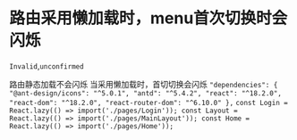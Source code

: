 # 路由采用懒加载时，menu首次切换时会闪烁

`Invalid`,`unconfirmed`

路由静态加载不会闪烁
当采用懒加载时，首切切换会闪烁
`"dependencies": {
    "@ant-design/icons": "^5.0.1",
    "antd": "^5.4.2",
    "react": "^18.2.0",
    "react-dom": "^18.2.0",
    "react-router-dom": "^6.10.0"
  },`
`const Login = React.lazy(() => import('./pages/Login'));
const Layout = React.lazy(() => import('./pages/MainLayout'));
const Home = React.lazy(() => import('./pages/Home'));`
